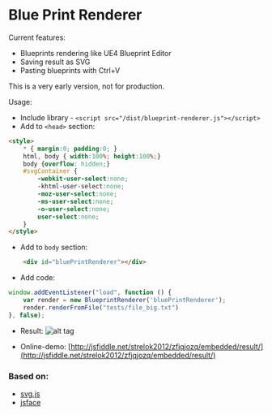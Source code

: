 # Blue Print Renderer

Current features:

 * Blueprints rendering like UE4 Blueprint Editor
 * Saving result as SVG
 * Pasting blueprints with Ctrl+V

This is a very early version, not for production.

Usage:
* Include library - `<script src="/dist/blueprint-renderer.js"></script>`
* Add to `<head>` section:
```html
<style>
	* { margin:0; padding:0; }
	html, body { width:100%; height:100%;}
	body {overflow: hidden;}
	#svgContainer {
		-webkit-user-select:none;
		-khtml-user-select:none;
		-moz-user-select:none;
		-ms-user-select:none;
		-o-user-select:none;
		user-select:none;
	}
</style>
```
* Add to `body` section:
```html
	<div id="bluePrintRenderer"></div>
```
* Add code:

```javascript
window.addEventListener("load", function () {
	var render = new BlueprintRenderer('bluePrintRenderer');
	render.renderFromFile("tests/file_big.txt")
}, false);
```
* Result:
![alt tag](https://raw.githubusercontent.com/strelok2012/BluePrintRenderer/master/demo/screen.png)

* Online-demo:
[http://jsfiddle.net/strelok2012/zfjqjozq/embedded/result/](http://jsfiddle.net/strelok2012/zfjqjozq/embedded/result/)

### Based on:

 * [svg.js](https://github.com/wout/svg.js)
 * [jsface](https://github.com/tnhu/jsface)
